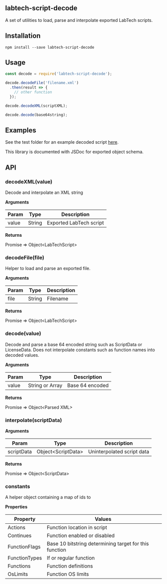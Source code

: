 ## labtech-script-decode

A set of utilities to load, parse and interpolate exported LabTech scripts. 

## Installation

```
npm install --save labtech-script-decode
```

## Usage

```javascript
const decode = require('labtech-script-decode');

decode.decodeFile('filename.xml')
  .then(result => {
    // other function
  });

decode.decodeXML(scriptXML);

decode.decode(base64string);
```


## Examples

See the test folder for an example decoded script [here](https://github.com/k-grube/labtech-script-decode/blob/master/test/Export%20Test.json). 

This library is documented with JSDoc for exported object schema.

## API

### decodeXML(value)

Decode and interpolate an XML string

**Arguments**

| Param | Type | Description |
| --- | --- | --- |
| value | String | Exported LabTech script |

**Returns**

Promise ⇒ Object\<LabTechScript\>

### decodeFile(file)

Helper to load and parse an exported file.

**Arguments**

| Param | Type | Description |
| --- | --- | --- |
| file | String | Filename |

**Returns**

Promise ⇒ Object\<LabTechScript\>


### decode(value)

Decode and parse a base 64 encoded string such as ScriptData or LicenseData.  Does not interpolate constants such as function names into decoded values.

**Arguments**

| Param | Type | Description |
| --- | --- | --- |
| value | String or Array | Base 64 encoded |

**Returns**

Promise ⇒ Object\<Parsed XML\>

### interpolate(scriptData)

**Arguments**

| Param | Type | Description |
| --- | --- | --- |
| scriptData | Object\<ScriptData\> | Uninterpolated script data |

**Returns**

Promise ⇒ Object\<ScriptData\>


### constants

A helper object containing a map of ids to 

**Properties**

| Property | Values |
| --- | --- |
| Actions | Function location in script |
| Continues | Function enabled or disabled |
| FunctionFlags | Base 10 bitstring determining target for this function |
| FunctionTypes | If or regular function|
| Functions | Function definitions |
| OsLimits | Function OS limits |